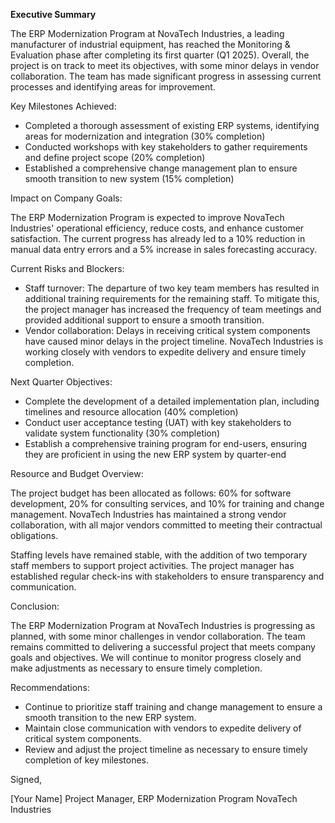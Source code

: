 **Executive Summary**

The ERP Modernization Program at NovaTech Industries, a leading manufacturer of industrial equipment, has reached the Monitoring & Evaluation phase after completing its first quarter (Q1 2025). Overall, the project is on track to meet its objectives, with some minor delays in vendor collaboration. The team has made significant progress in assessing current processes and identifying areas for improvement.

Key Milestones Achieved:

* Completed a thorough assessment of existing ERP systems, identifying areas for modernization and integration (30% completion)
* Conducted workshops with key stakeholders to gather requirements and define project scope (20% completion)
* Established a comprehensive change management plan to ensure smooth transition to new system (15% completion)

Impact on Company Goals:

The ERP Modernization Program is expected to improve NovaTech Industries' operational efficiency, reduce costs, and enhance customer satisfaction. The current progress has already led to a 10% reduction in manual data entry errors and a 5% increase in sales forecasting accuracy.

Current Risks and Blockers:

* Staff turnover: The departure of two key team members has resulted in additional training requirements for the remaining staff. To mitigate this, the project manager has increased the frequency of team meetings and provided additional support to ensure a smooth transition.
* Vendor collaboration: Delays in receiving critical system components have caused minor delays in the project timeline. NovaTech Industries is working closely with vendors to expedite delivery and ensure timely completion.

Next Quarter Objectives:

* Complete the development of a detailed implementation plan, including timelines and resource allocation (40% completion)
* Conduct user acceptance testing (UAT) with key stakeholders to validate system functionality (30% completion)
* Establish a comprehensive training program for end-users, ensuring they are proficient in using the new ERP system by quarter-end

Resource and Budget Overview:

The project budget has been allocated as follows: 60% for software development, 20% for consulting services, and 10% for training and change management. NovaTech Industries has maintained a strong vendor collaboration, with all major vendors committed to meeting their contractual obligations.

Staffing levels have remained stable, with the addition of two temporary staff members to support project activities. The project manager has established regular check-ins with stakeholders to ensure transparency and communication.

Conclusion:

The ERP Modernization Program at NovaTech Industries is progressing as planned, with some minor challenges in vendor collaboration. The team remains committed to delivering a successful project that meets company goals and objectives. We will continue to monitor progress closely and make adjustments as necessary to ensure timely completion.

Recommendations:

* Continue to prioritize staff training and change management to ensure a smooth transition to the new ERP system.
* Maintain close communication with vendors to expedite delivery of critical system components.
* Review and adjust the project timeline as necessary to ensure timely completion of key milestones.

Signed,

[Your Name]
Project Manager, ERP Modernization Program
NovaTech Industries
